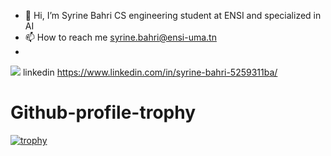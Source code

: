- 👋 Hi, I’m Syrine Bahri CS engineering student at ENSI and specialized in AI
- 📫 How to reach me syrine.bahri@ensi-uma.tn
- 
<!---
SyrineB11/SyrineB11 is a ✨ special ✨ repository because its `README.md` (this file) appears on your GitHub profile.
You can click the Preview link to take a look at your changes.
--->
<img src="[YOUR_VERCEL_PROJECT_DOMAIN]/[METHOD]?username=[[YOUR_LINKEDIN_USERNAME](https://www.linkedin.com/in/syrine-bahri-5259311ba/)]" /> linkedin https://www.linkedin.com/in/syrine-bahri-5259311ba/

# Github-profile-trophy

[![trophy](https://github-profile-trophy.vercel.app/?username=ryo-ma&theme=onedark)](https://github.com/ryo-ma/github-profile-trophy)

